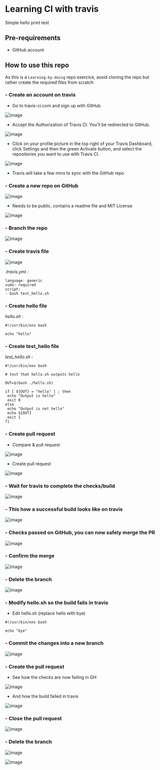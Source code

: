 # Learning CI with travis

Simple hello print test

## Pre-requirements

- GitHub account

## How to use this repo

As this is a `Learning-by-doing` repo exercice, avoid cloning the repo but rather create the required files from scratch

### - Create an account on travis

- Go to travis-ci.com and sign up with GitHub

![image](https://user-images.githubusercontent.com/85481359/124274799-fda8fe00-db41-11eb-9d70-5cf37191ca92.png)

- Accept the Authorization of Travis CI. You’ll be redirected to GitHub. 

![image](https://user-images.githubusercontent.com/85481359/124275663-241b6900-db43-11eb-8d2d-7c4fb4eea390.png)

- Click on your profile picture in the top right of your Travis Dashboard, click Settings and then the green Activate button, and select the repositories you want to use with Travis CI.

![image](https://user-images.githubusercontent.com/85481359/124275987-88d6c380-db43-11eb-934a-6fea7cac08c7.png)

- Travis will take a few mins to sync with the GitHub repo

### - Create a new repo on GitHub

![image](https://user-images.githubusercontent.com/85481359/124285282-11f2f800-db4e-11eb-9c4c-9ea0e0a8bf50.png)

- Needs to be public, contains a readme file and MIT License

![image](https://user-images.githubusercontent.com/85481359/124285662-6b5b2700-db4e-11eb-8f83-0bc93781b51d.png)


### - Branch the repo

![image](https://user-images.githubusercontent.com/85481359/124276436-14e8eb00-db44-11eb-8dfa-0840e335e095.png)

### - Create travis file

![image](https://user-images.githubusercontent.com/85481359/124276769-84f77100-db44-11eb-9036-548c768d78af.png)

*.travis.yml :*
```
language: generic
sudo: required
script:
- bash test_hello.sh
```

### - Create hello file

*hello.sh :*
```
#!/usr/bin/env bash

echo "hello"
```

### - Create test_hello file

*test_hello.sh :*
```
#!/usr/bin/env bash

# test that hello.sh outputs hello

OUT=$(bash ./hello.sh)

if [ ${OUT} = "hello" ] ; then
 echo "Output is hello"
 exit 0
else
 echo "Output is not hello"
 echo ${OUT}
 exit 1
fi
```

### - Create pull request

- Compare & pull request


![image](https://user-images.githubusercontent.com/85481359/124278039-0dc2dc80-db46-11eb-858d-7eb676200c94.png)

- Create pull request

![image](https://user-images.githubusercontent.com/85481359/124278129-2af7ab00-db46-11eb-8c08-66bcfad40673.png)


### - Wait for travis to complete the checks/build

![image](https://user-images.githubusercontent.com/85481359/124280340-dbff4500-db48-11eb-9aa4-a0742de9a145.png)

### - This how a successful build looks like on travis

![image](https://user-images.githubusercontent.com/85481359/124279005-40b9a000-db47-11eb-843e-17b6e38fcddf.png)


### - Checks passed on GitHub, you can now safely merge the PR

![image](https://user-images.githubusercontent.com/85481359/124279175-79f21000-db47-11eb-9532-85fba5e962de.png)

### - Confirm the merge

![image](https://user-images.githubusercontent.com/85481359/124279319-a574fa80-db47-11eb-88bd-4d6e725b8830.png)

### - Delete the branch

![image](https://user-images.githubusercontent.com/85481359/124279456-d2291200-db47-11eb-9f5a-030c62eed6e8.png)

### - Modify hello.sh so the build fails in travis

- Edit hello.sh (replace hello with bye)
```
#!/usr/bin/env bash

echo "bye"
```

### - Commit the changes into a new branch

![image](https://user-images.githubusercontent.com/85481359/124281396-f685ee00-db49-11eb-9604-8e7d58d3cb10.png)

### - Create the pull request

- See how the checks are now failing in GH

![image](https://user-images.githubusercontent.com/85481359/124281736-511f4a00-db4a-11eb-8a77-7f8486d1849c.png)

- And how the build failed in travis

![image](https://user-images.githubusercontent.com/85481359/124281851-72803600-db4a-11eb-891c-eec62b5e0c32.png)

### - Close the pull request

![image](https://user-images.githubusercontent.com/85481359/124282532-3a2d2780-db4b-11eb-8c65-23db92d5bd50.png)

### - Delete the branch

![image](https://user-images.githubusercontent.com/85481359/124283149-df480000-db4b-11eb-8342-d21870fdc025.png)

![image](https://user-images.githubusercontent.com/85481359/124282785-824c4a00-db4b-11eb-852a-138517173fe6.png)
